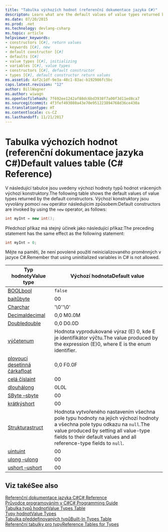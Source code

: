 ```yaml
---
title: "Tabulka výchozích hodnot (referenční dokumentace jazyka C#)"
descripton: Learn what are the default values of value types returned by the default constructors.
ms.date: 07/20/2015
ms.prod: .net
ms.technology: devlang-csharp
ms.topic: article
helpviewer_keywords:
- constructors [C#], return values
- keywords [C#], new
- default constructor [C#]
- defaults [C#]
- value types [C#], initializing
- variables [C#], value types
- constructors [C#], default constructor
- types [C#], default constructor return values
ms.assetid: 4af2c1df-9e3a-48c1-83ac-b192986fc5bc
caps.latest.revision: "12"
author: BillWagner
ms.author: wiwagn
ms.openlocfilehash: 7f692ee1242af88dc6bd3938f7a00f3d11ed8ca7
ms.sourcegitcommit: 4f3fef493080a43e70e951223894768d36ce430a
ms.translationtype: HT
ms.contentlocale: cs-CZ
ms.lasthandoff: 11/21/2017
---
```

# <a name="default-values-table-c-reference"></a><span data-ttu-id="b321f-102">Tabulka výchozích hodnot (referenční dokumentace jazyka C#)</span><span class="sxs-lookup"><span data-stu-id="b321f-102">Default values table (C# Reference)</span></span>
<span data-ttu-id="b321f-103">V následující tabulce jsou uvedeny výchozí hodnoty typů hodnot vrácených výchozí konstruktory.</span><span class="sxs-lookup"><span data-stu-id="b321f-103">The following table shows the default values of value types returned by the default constructors.</span></span> <span data-ttu-id="b321f-104">Výchozí konstruktory jsou vyvolány pomocí `new` operátor následujícím způsobem:</span><span class="sxs-lookup"><span data-stu-id="b321f-104">Default constructors are invoked by using the `new` operator, as follows:</span></span>

```csharp
int myInt = new int();
```

<span data-ttu-id="b321f-105">Předchozí příkaz má stejný účinek jako následující příkaz:</span><span class="sxs-lookup"><span data-stu-id="b321f-105">The preceding statement has the same effect as the following statement:</span></span>

```csharp
int myInt = 0;
```

<span data-ttu-id="b321f-106">Mějte na paměti, že není povolené použití neinicializovaného proměnných v jazyce C#.</span><span class="sxs-lookup"><span data-stu-id="b321f-106">Remember that using uninitialized variables in C# is not allowed.</span></span>

|<span data-ttu-id="b321f-107">Typ hodnoty</span><span class="sxs-lookup"><span data-stu-id="b321f-107">Value type</span></span>|<span data-ttu-id="b321f-108">Výchozí hodnota</span><span class="sxs-lookup"><span data-stu-id="b321f-108">Default value</span></span>|
|----------------|-------------------|
|[<span data-ttu-id="b321f-109">BOOL</span><span class="sxs-lookup"><span data-stu-id="b321f-109">bool</span></span>](../../../csharp/language-reference/keywords/bool.md)|`false`|
|[<span data-ttu-id="b321f-110">bajtů</span><span class="sxs-lookup"><span data-stu-id="b321f-110">byte</span></span>](../../../csharp/language-reference/keywords/byte.md)|<span data-ttu-id="b321f-111">0</span><span class="sxs-lookup"><span data-stu-id="b321f-111">0</span></span>|
|[<span data-ttu-id="b321f-112">Char</span><span class="sxs-lookup"><span data-stu-id="b321f-112">char</span></span>](../../../csharp/language-reference/keywords/char.md)|<span data-ttu-id="b321f-113">'\0'</span><span class="sxs-lookup"><span data-stu-id="b321f-113">'\0'</span></span>|
|[<span data-ttu-id="b321f-114">Decimal</span><span class="sxs-lookup"><span data-stu-id="b321f-114">decimal</span></span>](../../../csharp/language-reference/keywords/decimal.md)|<span data-ttu-id="b321f-115">0,0 M</span><span class="sxs-lookup"><span data-stu-id="b321f-115">0.0M</span></span>|
|[<span data-ttu-id="b321f-116">Double</span><span class="sxs-lookup"><span data-stu-id="b321f-116">double</span></span>](../../../csharp/language-reference/keywords/double.md)|<span data-ttu-id="b321f-117">0,0 D</span><span class="sxs-lookup"><span data-stu-id="b321f-117">0.0D</span></span>|
|[<span data-ttu-id="b321f-118">výčet</span><span class="sxs-lookup"><span data-stu-id="b321f-118">enum</span></span>](../../../csharp/language-reference/keywords/enum.md)|<span data-ttu-id="b321f-119">Hodnota vyprodukované výraz (E) 0, kde E je identifikátor výčtu.</span><span class="sxs-lookup"><span data-stu-id="b321f-119">The value produced by the expression (E)0, where E is the enum identifier.</span></span>|
|[<span data-ttu-id="b321f-120">plovoucí desetinná čárka</span><span class="sxs-lookup"><span data-stu-id="b321f-120">float</span></span>](../../../csharp/language-reference/keywords/float.md)|<span data-ttu-id="b321f-121">0,0 F</span><span class="sxs-lookup"><span data-stu-id="b321f-121">0.0F</span></span>|
|[<span data-ttu-id="b321f-122">celá čísla</span><span class="sxs-lookup"><span data-stu-id="b321f-122">int</span></span>](../../../csharp/language-reference/keywords/int.md)|<span data-ttu-id="b321f-123">0</span><span class="sxs-lookup"><span data-stu-id="b321f-123">0</span></span>|
|[<span data-ttu-id="b321f-124">dlouhá</span><span class="sxs-lookup"><span data-stu-id="b321f-124">long</span></span>](../../../csharp/language-reference/keywords/long.md)|<span data-ttu-id="b321f-125">0L</span><span class="sxs-lookup"><span data-stu-id="b321f-125">0L</span></span>|
|[<span data-ttu-id="b321f-126">SByte –</span><span class="sxs-lookup"><span data-stu-id="b321f-126">sbyte</span></span>](../../../csharp/language-reference/keywords/sbyte.md)|<span data-ttu-id="b321f-127">0</span><span class="sxs-lookup"><span data-stu-id="b321f-127">0</span></span>|
|[<span data-ttu-id="b321f-128">krátký</span><span class="sxs-lookup"><span data-stu-id="b321f-128">short</span></span>](../../../csharp/language-reference/keywords/short.md)|<span data-ttu-id="b321f-129">0</span><span class="sxs-lookup"><span data-stu-id="b321f-129">0</span></span>|
|[<span data-ttu-id="b321f-130">Struktura</span><span class="sxs-lookup"><span data-stu-id="b321f-130">struct</span></span>](../../../csharp/language-reference/keywords/struct.md)|<span data-ttu-id="b321f-131">Hodnota vytvořeného nastavením všechna pole typu hodnoty na jejich výchozí hodnoty a všechna pole typu odkazu na `null`.</span><span class="sxs-lookup"><span data-stu-id="b321f-131">The value produced by setting all value-type fields to their default values and all reference-type fields to `null`.</span></span>|
|[<span data-ttu-id="b321f-132">uint</span><span class="sxs-lookup"><span data-stu-id="b321f-132">uint</span></span>](../../../csharp/language-reference/keywords/uint.md)|<span data-ttu-id="b321f-133">0</span><span class="sxs-lookup"><span data-stu-id="b321f-133">0</span></span>|
|[<span data-ttu-id="b321f-134">ulong –</span><span class="sxs-lookup"><span data-stu-id="b321f-134">ulong</span></span>](../../../csharp/language-reference/keywords/ulong.md)|<span data-ttu-id="b321f-135">0</span><span class="sxs-lookup"><span data-stu-id="b321f-135">0</span></span>|
|[<span data-ttu-id="b321f-136">ushort –</span><span class="sxs-lookup"><span data-stu-id="b321f-136">ushort</span></span>](../../../csharp/language-reference/keywords/ushort.md)|<span data-ttu-id="b321f-137">0</span><span class="sxs-lookup"><span data-stu-id="b321f-137">0</span></span>|

## <a name="see-also"></a><span data-ttu-id="b321f-138">Viz také</span><span class="sxs-lookup"><span data-stu-id="b321f-138">See also</span></span>
 [<span data-ttu-id="b321f-139">Referenční dokumentace jazyka C#</span><span class="sxs-lookup"><span data-stu-id="b321f-139">C# Reference</span></span>](../../../csharp/language-reference/index.md)  
 [<span data-ttu-id="b321f-140">Průvodce programováním v C#</span><span class="sxs-lookup"><span data-stu-id="b321f-140">C# Programming Guide</span></span>](../../../csharp/programming-guide/index.md)  
 [<span data-ttu-id="b321f-141">Tabulka typů hodnot</span><span class="sxs-lookup"><span data-stu-id="b321f-141">Value Types Table</span></span>](../../../csharp/language-reference/keywords/value-types-table.md)  
 [<span data-ttu-id="b321f-142">Typy hodnot</span><span class="sxs-lookup"><span data-stu-id="b321f-142">Value Types</span></span>](../../../csharp/language-reference/keywords/value-types.md)  
 [<span data-ttu-id="b321f-143">Tabulka předdefinovaných typů</span><span class="sxs-lookup"><span data-stu-id="b321f-143">Built-In Types Table</span></span>](../../../csharp/language-reference/keywords/built-in-types-table.md)  
 [<span data-ttu-id="b321f-144">Referenční tabulky pro typy</span><span class="sxs-lookup"><span data-stu-id="b321f-144">Reference Tables for Types</span></span>](../../../csharp/language-reference/keywords/reference-tables-for-types.md)

